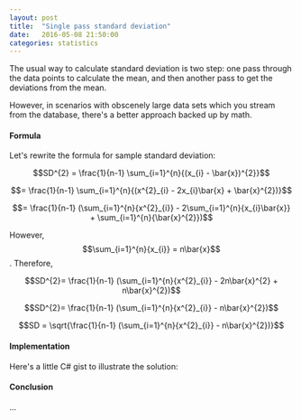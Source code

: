 ```yaml
---
layout: post
title:  "Single pass standard deviation"
date:   2016-05-08 21:50:00
categories: statistics
---
```


The usual way to calculate standard deviation is two step: one pass through the data points to calculate the mean, and then another pass to get the deviations from the mean.

However, in scenarios with obscenely large data sets which you stream from the database, there's a better approach backed up by math.


#### Formula

Let's rewrite the formula for sample standard deviation:

$$SD^{2} = \frac{1}{n-1} \sum_{i=1}^{n}{(x_{i} - \bar{x})^{2}}$$

$$= \frac{1}{n-1} \sum_{i=1}^{n}{(x^{2}_{i} - 2x_{i}\bar{x} + \bar{x}^{2})}$$

$$= \frac{1}{n-1} (\sum_{i=1}^{n}{x^{2}_{i}} - 2\sum_{i=1}^{n}{x_{i}\bar{x}} + \sum_{i=1}^{n}{\bar{x}^{2}})$$

However, $$\sum_{i=1}^{n}{x_{i}} = n\bar{x}$$. Therefore,

$$SD^{2}= \frac{1}{n-1} (\sum_{i=1}^{n}{x^{2}_{i}} - 2n\bar{x}^{2} + n\bar{x}^{2})$$

$$SD^{2}= \frac{1}{n-1} (\sum_{i=1}^{n}{x^{2}_{i}} - n\bar{x}^{2})$$

$$SD = \sqrt{\frac{1}{n-1} (\sum_{i=1}^{n}{x^{2}_{i}} - n\bar{x}^{2})}$$


#### Implementation

Here's a little C# gist to illustrate the solution:

<script src="https://gist.github.com/andreister/552d0bff6aaf5729219693b242768310.js"></script>


#### Conclusion

...




